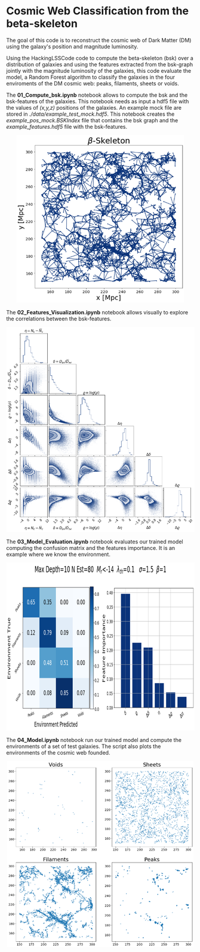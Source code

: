 # Cosmic Web Classification from the beta-skeleton


The goal of this code is to reconstruct the cosmic web of Dark Matter (DM) using the galaxy's position and magnitude luminosity.

Using the <a hreft=https://github.com/flgomezc/HackingLSSCode>HackingLSSCode</a> code to compute the beta-skeleton (bsk) over a distribution of galaxies and using the features extracted from the bsk-graph jointly with the magnitude luminosity of the galaxies, this code evaluate the model, a Random Forest algorithm to classify the galaxies in the four enviroments of the DM cosmic web: peaks, filaments, sheets or voids.

The <b>01_Compute_bsk.ipynb</b> notebook allows to compute the bsk and the bsk-features of the galaxies. This notebook needs as input a hdf5 
file with the values of <i>(x,y,z)</i> positions of the galaxies. An example mock file are stored in 
<i>./data/example_test_mock.hdf5</i>. This notebook creates the <i>example_pos_mock.BSKIndex</i> file that contains the bsk graph and the 
<i>example_features.hdf5</i> file with the bsk-features.

<p align="center">
<img src="./figures/bsk.png" alt="Bsk" width="450" height="450">
</p>

The <b>02_Features_Visualization.ipynb</b> notebook allows visually to explore the correlations between the bsk-features.

<p align="center">
<img src="./figures/feature_correlations.png" width="550" height="550">
</p>

The <b>03_Model_Evaluation.ipynb</b> notebook evaluates our trained model computing the confusion matrix and the features importance. It is an example where we know the environment.

<p align="center">
<img src="./figures/evaluation.png" alt="Evaluation of the model" width="900" height="450">
</p>

The <b>04_Model.ipynb</b> notebook run our trained model and compute the environments of a set of test galaxies. The script also plots the environments of the cosmic web founded.

<p align="center">
<img src="./figures/result.png" alt="Cosmic Web classification founded by the model" width="500" height="500">
</p>
